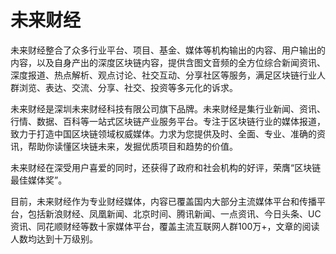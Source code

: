 # 未来财经

未来财经整合了众多行业平台、项目、基金、媒体等机构输出的内容、用户输出的内容，以及自身产出的深度区块链内容，提供含图文音频的全方位综合新闻资讯、 深度报道、热点解析、观点讨论、社交互动、分享社区等服务，满足区块链行业人群浏览、表达、交流、分享、社交、投资等多元化的诉求。

未来财经是深圳未来财经科技有限公司旗下品牌。未来财经是集行业新闻、资讯、行情、数据、百科等一站式区块链产业服务平台。专注于区块链行业的媒体报道，致力于打造中国区块链领域权威媒体。力求为您提供及时、全面、专业、准确的资讯，帮助你读懂区块链未来，发掘优质项目和趋势的价值。

未来财经在深受用户喜爱的同时，还获得了政府和社会机构的好评，荣膺“区块链最佳媒体奖”。

目前，未来财经作为专业财经媒体，内容已覆盖国内大部分主流媒体平台和传播平台，包括新浪财经、凤凰新闻、北京时间、腾讯新闻、一点资讯、今日头条、UC资讯、同花顺财经等数十家媒体平台，覆盖主流互联网人群100万+，文章的阅读人数均达到十万级别。

